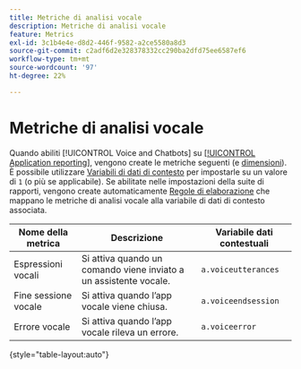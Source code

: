 ```yaml
---
title: Metriche di analisi vocale
description: Metriche di analisi vocale
feature: Metrics
exl-id: 3c1b4e4e-d8d2-446f-9582-a2ce5580a8d3
source-git-commit: c2adf6d2e328378332cc290ba2dfd75ee6587ef6
workflow-type: tm+mt
source-wordcount: '97'
ht-degree: 22%

---
```


# Metriche di analisi vocale

Quando abiliti [!UICONTROL Voice and Chatbots] su [[!UICONTROL Application reporting]](/help/admin/admin/c-manage-report-suites/c-edit-report-suites/app-reporting.md), vengono create le metriche seguenti (e [dimensioni](../dimensions/voice-dimensions.md)). È possibile utilizzare [Variabili di dati di contesto](/help/implement/vars/page-vars/contextdata.md) per impostarle su un valore di `1` (o più se applicabile). Se abilitate nelle impostazioni della suite di rapporti, vengono create automaticamente [Regole di elaborazione](/help/admin/admin/c-manage-report-suites/c-edit-report-suites/general/processing-rules/pr-overview.md) che mappano le metriche di analisi vocale alla variabile di dati di contesto associata.

| Nome della metrica | Descrizione | Variabile dati contestuali |
| --- | --- | --- |
| Espressioni vocali | Si attiva quando un comando viene inviato a un assistente vocale. | `a.voiceutterances` |
| Fine sessione vocale | Si attiva quando l’app vocale viene chiusa. | `a.voiceendsession` |
| Errore vocale | Si attiva quando l’app vocale rileva un errore. | `a.voiceerror` |

{style="table-layout:auto"}
